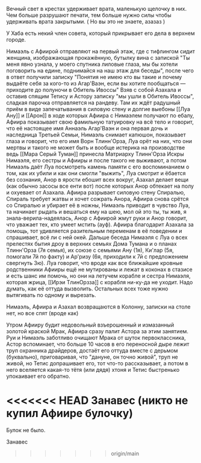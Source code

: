 Вечный свет в крестах удерживает врата, маленькую щелочку в них. Чем больше разрушают печати, тем больше нужно силы чтобы удерживать врата закрытыми. ( Но вы это не знаете, азазаз )

У Хаба есть некий член совета, который прикрывает его дела в верхнем городе. 


Нимаэль с Афиирой отправляют на первый этаж, где с тифлингом сидит женщина, изображающая прокажённую, бутылку вина с запиской "Ты меня явно узнала, у моего спутника лиловые глаза, мы бы хотели поговорить на едине, поднимайся на наш этаж для беседы", после чего в ответ получили записку "Понятия не имею кто вы такие и почему выдаёте себя за кого-то из Агар'Ваэн, если вы хотите пообщаться — приходите до полуночи в Обитель Ивоссы"
Взяв с собой Азахала и оставив спящим Тетису и Астору записку "мы ушли в Обитель Ивоссы", сладкая парочка отправляется на рандеву.
Там их ждёт радушный приём в виде запечатывания в силовую стену и долгие выебоны [[Луа Ану]] и [[Арон]] в ходе которых Афиира с Нимаэлем получают по ебалу, Афиира показывает свою фамильную татуировку на всё тело и говорит, что её настоящее имя Аннаэль Агар'Ваэн и она первая дочь и наследница Третьей Семьи, Нимаэль снимает капюшон, показывает глаза и говорит, что его имя Ворн Тлинн'Орза, Луа орёт на них, что они мертвы и такого не может быть и вообще истерика на производстве ведь [[Мара Серый Туман]] принесла Матриарху Тлинн'Орза Искры Нимаэля, его сестры и Афииры и после такого не выживают, а потом Нимаэль даёт Луа посмотреть камень памяти с его воспоминанием о том, как их убили и как они смогли "выжить", Луа смотрит и ёбается без сознания, Анор в ярости ебошит всех вокруг, Азахал делает вещи (как обычно засосы все енти вот) после которых Анор обтекает на полу и охуевает от Азахала. Афиира разрывает силовую стену Спиралью, Спираль требует жатвы и хочет сожрать Анора, Афиира снова срётся со Спиралью и убирает её в ножны, Нимаэль приводит в чувство Луа, та начинает рыдать и вешаться ему на шею, мол ой это ты, ты жив, я знала-верила-надеялась, Анор с Афиирой жмут руки и Анор говорит, что уважает тех, кто умеет мстить (ауф). Афиира благодарит Азахала за помощь, тот удивляется разительным переменам в её поведении и спрашивает, всё ли с ней окей.
Дальше беседа Нимаэля с Луа о всех прелестях бытия дроу в верхних семьях Дома Тумана и о планах Тлинн'Орза (7я семья), их союзе с семьями Ану (1я), Ки'лар (5я, помогали 7й по факту) и Ар'ризу (6я, приходили к 7й с предложением свергнуть 3ю). 
Луа говорит, что вроде как все ближайшие кровные родственники Афииры ещё не мутированы и лежат в коконах в стазисе и есть шанс им помочь, но они на летучем корабле и сестра Нимаэля, которая жрица, [[Ирэи ТлинОрзза]] с корабля ни-ку-да не уходит. Надо думать, как её оттуда вызволить. Остальных всех тоже нужно вытягивать по одному и вырезать. 

Нимаэль, Афиира и Азахал возвращаются в Колонну, записки на столе нет, но все спят (вроде как)

Утром Афииру будит недовольный взъерошенный и измазанный золотой краской Мрак, Афиира сразу палит Астора за этим занятием. Руи и Нимаэль заботливо очищают Мрака от шуток первоклассника, Астор вспоминает, что больше 10 часов в его переносной дыре лежит труп охранника драйдеров, достаёт его оттуда вместе с дерьмом (буквально), приговаривая, что "дануне, он точно живой", труп не живой, но Тетис допрашивает его, тот что-то рассказывает, а потом в него вселяется какая-то тётя (или дядя) хтоня и Тетис быстренько упокаивает его обратно. 

<<<<<<< HEAD
Занавес (никто не купил Афиире булочку)
=======

Булок не было.

Занавес
>>>>>>> origin/main

